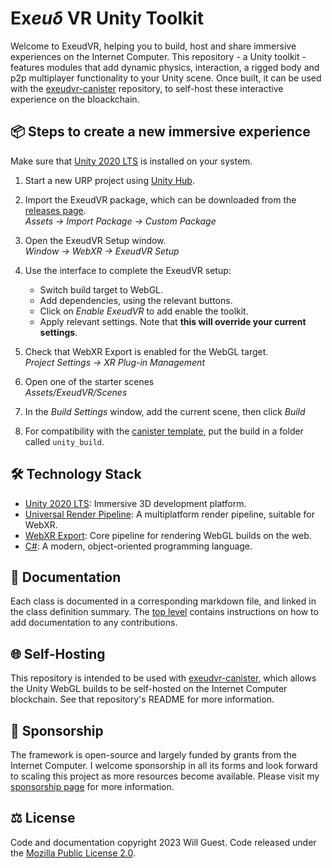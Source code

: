 # Ex*euδ* VR Unity Toolkit 

Welcome to ExeudVR, helping you to build, host and share immersive experiences on the Internet Computer. This repository - a Unity toolkit - features modules that add dynamic physics, interaction, a rigged body and p2p multiplayer functionality to your Unity scene. Once built, it can be used with the [exeudvr-canister](https://github.com/willguest/exeudvr-canister) repository, to self-host these interactive experience on the bloackchain.

## 📦 Steps to create a new immersive experience

Make sure that [Unity 2020 LTS](https://unity.com/releases/editor/archive#download-archive-2020) is installed on your system.

1) Start a new URP project using [Unity Hub](https://unity.com/download).

2) Import the ExeudVR package, which can be downloaded from the [releases page](https://github.com/willguest/ExeudVR/releases). \
*Assets → Import Package → Custom Package*

3) Open the ExeudVR Setup window. \
*Window → WebXR → ExeudVR Setup*

4) Use the interface to complete the ExeudVR setup:

   - Switch build target to WebGL.
   - Add dependencies, using the relevant buttons.
   - Click on *Enable ExeudVR* to add enable the toolkit.
   - Apply relevant settings. Note that **this will override your current settings**.

5) Check that WebXR Export is enabled for the WebGL target. \
*Project Settings → XR Plug-in Management*

6) Open one of the starter scenes \
*Assets/ExeudVR/Scenes*

7) In the *Build Settings* window, add the current scene, then click *Build*

8) For compatibility with the [canister template](https://github.com/willguest/exeudvr-canister), put the build in a folder called `unity_build`.


## 🛠️ Technology Stack
- [Unity 2020 LTS](https://unity.com/releases/programmer-features/2020-lts-tier2-features): Immersive 3D development platform.
- [Universal Render Pipeline](https://unity.com/srp/universal-render-pipeline): A multiplatform render pipeline, suitable for WebXR.
- [WebXR Export](https://github.com/De-Panther/unity-webxr-export/): Core pipeline for rendering WebGL builds on the web.
- [C#](https://learn.microsoft.com/en-us/dotnet/csharp/): A modern, object-oriented programming language.


## 📄 Documentation

Each class is documented in a corresponding markdown file, and linked in the class definition summary. The [top level](https://github.com/willguest/ExeudVR/tree/develop/Documentation) contains instructions on how to add documentation to any contributions.


## 🌐 Self-Hosting

This repository is intended to be used with [exeudvr-canister](https://github.com/willguest/exeudvr-canister), which allows the Unity WebGL builds to be self-hosted on the Internet Computer blockchain. See that repository's README for more information.


## 💛 Sponsorship

The framework is open-source and largely funded by grants from the Internet Computer. I welcome sponsorship in all its forms and look forward to scaling this project as more resources become available. Please visit my [sponsorship page](https://github.com/sponsors/willguest) for more information.


## ⚖️ License

Code and documentation copyright 2023 Will Guest. Code released under the [Mozilla Public License 2.0](https://www.mozilla.org/en-US/MPL/2.0/FAQ/).
